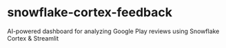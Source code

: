 # snowflake-cortex-feedback
AI-powered dashboard for analyzing Google Play reviews using Snowflake Cortex &amp; Streamlit
